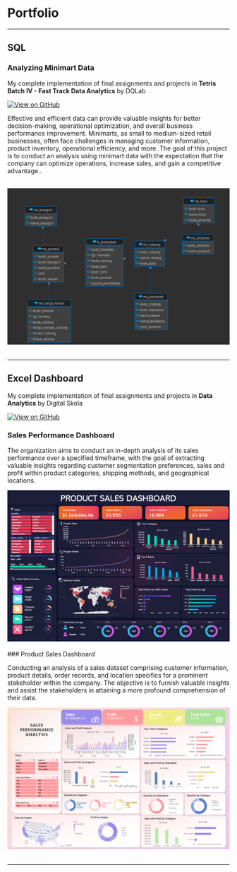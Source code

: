 # Portfolio
---
## SQL

### Analyzing Minimart Data

My complete implementation of final assignments and projects in **Tetris Batch IV - Fast Track Data Analytics** by DQLab

[![View on GitHub](https://img.shields.io/badge/GitHub-View_on_GitHub-blue?logo=GitHub)](https://github.com/sindyc28/SQL-Analyzing-Minimart-Data.git)

Effective and efficient data can provide valuable insights for better decision-making, operational optimization, and overall business performance improvement. Minimarts, as small to medium-sized retail businesses, often face challenges in managing customer information, product inventory, operational efficiency, and more. The goal of this project is to conduct an analysis using minimart data with the expectation that the company can optimize operations, increase sales, and gain a competitive advantage..

<br>
<center><img src="images/minimart.png"/></center>
<br>

---
## Excel Dashboard

My complete implementation of final assignments and projects in **Data Analytics** by Digital Skola

[![View on GitHub](https://img.shields.io/badge/GitHub-View_on_GitHub-blue?logo=GitHub)](https://github.com/sindyc28/Excel-Portofolio.git)

### Sales Performance Dashboard

The organization aims to conduct an in-depth analysis of its sales performance over a specified timeframe, with the goal of extracting valuable insights regarding customer segmentation preferences, sales and profit within product categories, shipping methods, and geographical locations.

<center><img src="images/EXCEL 1.png"></center>
<br>
### Product Sales Dashboard

Conducting an analysis of a sales dataset comprising customer information, product details, order records, and location specifics for a prominent stakeholder within the company. The objective is to furnish valuable insights and assist the stakeholders in attaining a more profound comprehension of their data.

<center><img src="images/EXCEL 2.png"/></center>
<br>

---
